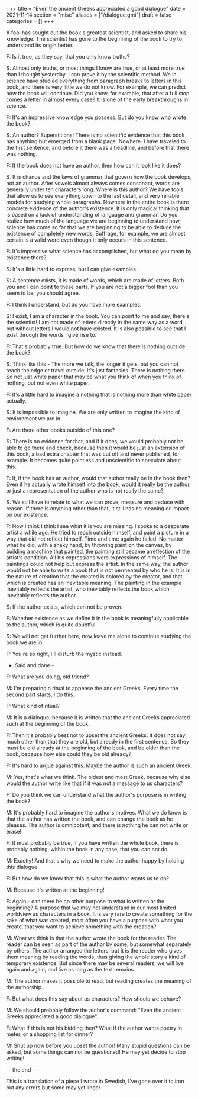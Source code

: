 +++
title = "Even the ancient Greeks appreciated a good dialogue"
date = 2021-11-14
section = "misc"
aliases = ["/dialogue.gmi"]
draft = false
categories = []
+++


A fool has sought out the book's greatest scientist, and asked to share his knowledge. The scientist has gone to the beginning of the book to try to understand its origin better.

F: Is it true, as they say, that you only know truths?

S: Almost only truths, or most things I know are true, or at least more true than I thought yesterday. I can prove it by the scientific method. We in science have studied everything from paragraph breaks to letters in this book, and there is very little we do not know. For example, we can predict how the book will continue. Did you know, for example, that after a full stop comes a letter in almost every case? It is one of the early breakthroughs in science.

F: It's an impressive knowledge you possess. But do you know who wrote the book?

S: An author? Superstitions! There is no scientific evidence that this book has anything but emerged from a blank page. Nowhere. I have traveled to the first sentence, and before it there was a headline, and before that there was nothing.

F: If the book does not have an author, then how can it look like it does?

S: It is chance and the laws of grammar that govern how the book develops, not an author. After vowels almost always comes consonant, words are generally under ten characters long. Where is this author? We have tools that allow us to see everything down to the last detail, and very reliable models for studying whole paragraphs. Nowhere in the entire book is there concrete evidence of the author's existence. It is only magical thinking that is based on a lack of understanding of language and grammar. Do you realize how much of the language we are beginning to understand now, science has come so far that we are beginning to be able to deduce the existence of completely new words. Suffrage, for example, we are almost certain is a valid word even though it only occurs in this sentence.

F: It's impressive what science has accomplished, but what do you mean by existence there?

S: It's a little hard to express, but I can give examples.

S: A sentence exists, it is made of words, which are made of letters. Both you and I can point to these parts. If you are not a bigger fool than you seem to be, you should agree.

F: I think I understand, but do you have more examples.

S: I exist, I am a character in the book. You can point to me and say, there's the scientist! I am not made of letters directly in the same way as a word, but without letters I would not have existed. It is also possible to see that I exist through the words I give rise to.

F: That's probably true. But how do we know that there is nothing outside the book?

S: Think like this - The more we talk, the longer it gets, but you can not reach the edge or travel outside. It's just fantasies. There is nothing there. So not just white paper that may be what you think of when you think of nothing, but not even white paper.

F: It's a little hard to imagine a nothing that is nothing more than white paper actually.

S: It is impossible to imagine. We are only written to imagine the kind of environment we are in.

F: Are there other books outside of this one?

S: There is no evidence for that, and if it does, we would probably not be able to go there and check, because then it would be just an extension of this book, a bad extra chapter that was cut off and never published, for example. It becomes quite pointless and unscientific to speculate about this.

F: If, if the book has an author, would that author really be in the book then? Even if he actually wrote himself into the book, would it really be the author, or just a representation of the author who is not really the same?

S: We still have to relate to what we can prove, measure and deduce with reason. If there is anything other than that, it still has no meaning or impact on our existence.

F: Now I think I think I see what it is you are missing. I spoke to a desperate artist a while ago. He tried to reach outside himself, and paint a picture in a way that did not reflect himself. Time and time again he failed. No matter what he did, with a shaky hand, by throwing paint on the canvas, by building a machine that painted, the painting still became a reflection of the artist's condition. All his expressions were expressions of himself. The paintings could not help but express the artist. In the same way, the author would not be able to write a book that is not permeated by who he is. It is in the nature of creation that the created is colored by the creator, and that which is created has an inevitable meaning. The painting in the example inevitably reflects the artist, who inevitably reflects the book,which inevitably reflects the author.

S: If the author exists, which can not be proven.

F: Whether existence as we define it in the book is meaningfully applicable to the author, which is quite doubtful.

S: We will not get further here, now leave me alone to continue studying the book we are in.

F: You're so right, I'll disturb the mystic instead.

- Said and done -

F: What are you doing, old friend?

M: I'm preparing a ritual to appease the ancient Greeks. Every time the second part starts, I do this.

F: What kind of ritual?

M: It is a dialogue, because it is written that the ancient Greeks appreciated such at the beginning of the book.

F: Then it's probably best not to upset the ancient Greeks. It does not say much other than that they are old, but already in the first sentence. So they must be old already at the beginning of the book, and be older than the book, because how else could they be old already?

F: It's hard to argue against this. Maybe the author is such an ancient Greek.

M: Yes, that's what we think. The oldest and most Greek, because why else would the author write like that if it was not a message to us characters?

F: Do you think we can understand what the author's purpose is in writing the book?

M: It's probably hard to imagine the author's motives. What we do know is that the author has written the book, and can change the book as he pleases. The author is omnipotent, and there is nothing he can not write or erase!

F: It must probably be true, if you have written the whole book, there is probably nothing, within the book in any case, that you can not do.

M: Exactly! And that's why we need to make the author happy by holding this dialogue.

F: But how do we know that this is what the author wants us to do?

M: Because it's written at the beginning!

F: Again - can there be no other purpose to what is written at the beginning? A purpose that we may not understand in our most limited worldview as characters in a book. It is very rare to create something for the sake of what was created, most often you have a purpose with what you create, that you want to achieve something with the creation?

M: What we think is that the author wrote the book for the reader. The reader can be seen as part of the author by some, but somewhat separately by others. The author arranged the letters, but it is the reader who gives them meaning by reading the words, thus giving the whole story a kind of temporary existence. But since there may be several readers, we will live again and again; and live as long as the text remains.

M: The author makes it possible to read, but reading creates the meaning of the authorship.

F: But what does this say about us characters? How should we behave?

M: We should probably follow the author's command: "Even the ancient Greeks appreciated a good dialogue".

F: What if this is not his bidding then? What if the author wants poetry in meter, or a shopping list for dinner?

M: Shut up now before you upset the author! Many stupid questions can be asked, but some things can not be questioned! He may yet decide to stop writing!

-- the end --

This is a translation of a piece I wrote in Swedish, I've gone over it to iron out any errors but some may yet linger